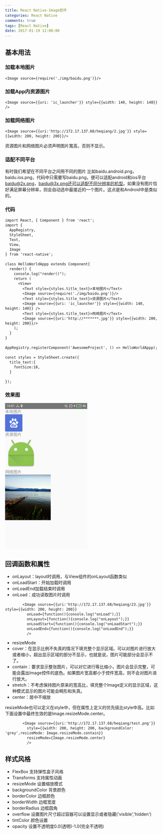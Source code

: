 ```yaml
---
title: React Native-Image控件
categories: React Native
comments: true
tags: [React Native]
date: 2017-01-19 12:00:00
---
```

## 基本用法
### 加载本地图片

```
<Image source={require('./img/baidu.png')}/>
```

### 加载App内资源图片

```
<Image source={{uri: 'ic_launcher'}} style={{width: 140, height: 140}} />
```
### 加载网络图片

```
<Image source={{uri:'http://172.17.137.68/heqiang/2.jpg'}} style={{width: 200, height: 200}}/>
```
资源图片和网络图片必须声明图片寬高，否则不显示。
<!-- more -->

### 适配不同平台
有时我们希望在不同平台之间用不同的图片
比如baidu.android.png，baidu.ios.png，代码中只需要写baidu.png，便可以适配android和ios平台
baidu@2x.png，baidu@3x.png还可以适配不同分辨率的机型。如果没有图片恰好满足屏幕分辨率，则会自动选中最接近的一个图片。这点是和Android中是类似的。
### 代码

```
import React, { Component } from 'react';
import {
  AppRegistry,
  StyleSheet,
  Text,
  View,
  Image
} from 'react-native';

class HelloWorldAppp extends Component{
  render() {
    console.log("render()");
    return (
      <View>
        <Text style={styles.title_text}>本地图片</Text>
        <Image source={require('./img/baidu.png')}/>
        <Text style={styles.title_text}>资源图片</Text>
        <Image source={{uri: 'ic_launcher'}} style={{width: 140, height: 140}} />
        <Text style={styles.title_text}>网络图片</Text>
        <Image source={{uri:'http://*******.jpg'}} style={{width: 200, height: 200}}/>
    );
  }
}

AppRegistry.registerComponent('AwesomeProject', () => HelloWorldAppp);

const styles = StyleSheet.create({
  title_text:{
    fontSize:18,
  }

});
```

### 效果图
![效果图](/images/react-native-image/image1.png)

## 回调函数和属性

 - onLayout：layout时调用，与View组件的onLayout函数类似
 - onLoadStart：开始加载时调用
 - onLoadEnd加载结束时调用
 - onLoad：成功读取图片时调用
```
        <Image source={{uri:'http://172.17.137.68/heqiang/23.jpg'}} style={{width: 200, height: 200}} 
          onLoad={function(){console.log("onLoad");}}
          onLayout={function(){console.log("onLayout");}}
          onLoadStart={function(){console.log("onLoadStart");}}
          onLoadEnd={function(){console.log("onLoadEnd");}}
          />
```
 - resizeMode
  - cover：在显示比例不失真的情况下填充整个显示区域。可以对图片进行放大或者缩小，超出显示区域的部分不显示，也就是说，图片可能部分会显示不了。
  - contain：要求显示整张图片，可以对它进行等比缩小，图片会显示完整，可能会露出Image控件的底色。如果图片宽高都小于控件宽高，则不会对图片进行放大。
  - stretch：不考虑保持图片原来的宽高比，填充整个Image定义的显示区域，这种模式显示的图片可能会畸形和失真。
  - center：居中不缩放
 
 resizeMode也可以定义在style中，但在属性上定义的优先级比style中高。比如下面设置中最终生效的是Image.resizeMode.center。
```
        <Image source={{uri:'http://172.17.137.68/heqiang/test.png'}} 
          style={{width: 200, height: 200, backgroundColor: 'grey',resizeMode: Image.resizeMode.contain}} 
          resizeMode={Image.resizeMode.center}
          />
```
## 样式风格
 - FlexBox 支持弹性盒子风格
 - Transforms 支持属性动画
 - resizeMode 设置缩放模式
 - backgroundColor 背景颜色
 - borderColor 边框颜色
 - borderWidth 边框宽度
 - borderRadius 边框圆角
 - overflow 设置图片尺寸超过容器可以设置显示或者隐藏('visible','hidden')
 - tintColor 颜色设置
 - opacity 设置不透明度0.0(透明)-1.0(完全不透明)



